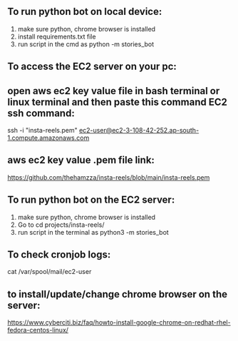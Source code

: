 To run python bot on local device:
---------------------------------
1) make sure python, chrome browser is installed
2) install requirements.txt file
3) run script in the cmd as
  python -m stories_bot

To access the EC2 server on your pc:
----------------------------------
open aws ec2 key value file in bash terminal or linux terminal and then paste this command
EC2 ssh command:
-------------------------------------
ssh -i "insta-reels.pem" ec2-user@ec2-3-108-42-252.ap-south-1.compute.amazonaws.com

aws ec2 key value .pem file link:
---------------------------------
https://github.com/thehamzza/insta-reels/blob/main/insta-reels.pem

To run python bot on the EC2 server:
-----------------------------------
1) make sure python, chrome browser is installed
2) Go to cd projects/insta-reels/
3) run script in the terminal as
  python3 -m stories_bot

To check cronjob logs:
---------------------
cat /var/spool/mail/ec2-user

to install/update/change chrome browser on the server:
-----------------------------------------------------
https://www.cyberciti.biz/faq/howto-install-google-chrome-on-redhat-rhel-fedora-centos-linux/
